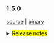 ### 1.5.0 

 [source](https://github.com/seata/seata/archive/v1.5.0.zip) |
 [binary](https://github.com/seata/seata/releases/download/v1.5.0/seata-server-1.5.0.zip) 

<details>
  <summary><mark>Release notes</mark></summary>


  ### Seata 1.5.0 

Seata 1.5.0  发布。

Seata 是一款开源的分布式事务解决方案，提供高性能和简单易用的分布式事务服务。

此版本更新如下：


### feature：
  - [[#4042](https://github.com/seata/seata/pull/4042)] 支持用户控制台
  - [[#3472](https://github.com/seata/seata/pull/3472)] 添加redisLocker的lua模式
  - [[#3575](https://github.com/seata/seata/pull/3575)] 支持对锁和会话不同存储的混合使用
  - [[#3374](https://github.com/seata/seata/pull/3374)] 支持mysql INSERT ON DUPLICATE KEY UPDATE
  - [[#3642](https://github.com/seata/seata/pull/3642)] TCC模式支持使用API的形式进行二阶段参数传递
  - [[#3064](https://github.com/seata/seata/pull/3064)] 支持可配置GlobalTransactionInterceptor和TccActionInterceptor的order值
  - [[#3374](https://github.com/seata/seata/pull/2852)] 支持自定义`GlobalTransactionScanner`的扫描对象。
  - [[#3683](https://github.com/seata/seata/pull/3683)] 支持redis分布式锁来避免多tc竞争执行任务
  - [[#3545](https://github.com/seata/seata/pull/3545)] TCC模式支持幂等控制、防悬挂和空回滚
  - [[#3009](https://github.com/seata/seata/pull/3009)] 支持server端以springboot的方式的启动
  - [[#3652](https://github.com/seata/seata/pull/3652)] 支持APM SkyWalking监控。
  - [[#3823](https://github.com/seata/seata/pull/3823)] TCC模式二阶段方法参数列表支持自定义
  - [[#3642](https://github.com/seata/seata/pull/3642)] TCC模式一阶段支持BusinessActionContext隐式传递
  - [[#3856](https://github.com/seata/seata/pull/3856)] 支持 edas-hsf RPC 框架
  - [[#3880](https://github.com/seata/seata/pull/3880)] 贡献文档增加中文版本
  - [[#3867](https://github.com/seata/seata/pull/3867)] 支持从环境 ENV 获取配置
  - [[#2568](https://github.com/seata/seata/pull/2568)] 支持GlobalTransactionInterceptor配置切面表达式
  - [[#3886](https://github.com/seata/seata/pull/3886)] 支持注册中心注册ip的网络偏好设置
  - [[#3906](https://github.com/seata/seata/pull/3906)] 支持 SPI 卸载
  - [[#3668](https://github.com/seata/seata/pull/3668)] 支持kotlin协程
  - [[#3968](https://github.com/seata/seata/pull/3968)] 支持 brpc-java RPC框架
  - [[#4134](https://github.com/seata/seata/pull/4134)] 初始化控制台基础代码
  - [[#4268](https://github.com/seata/seata/pull/4268)] 控制台Global Session页面File模式实现
  - [[#4281](https://github.com/seata/seata/pull/4281)] 控制台Global Session页面和Global LockRedis模式实现
  - [[#4293](https://github.com/seata/seata/pull/4293)] 控制台Global Lock页面File模式实现
  - [[#4335](https://github.com/seata/seata/pull/4335)] 实现配置中心上传配置交互脚本(nacos,etcd3)
  - [[#4332](https://github.com/seata/seata/pull/4332)] 实现配置中心上传配置交互脚本(apollo,consul,zk)
  - [[#4320](https://github.com/seata/seata/pull/4320)] 实现控制台db模式全局事务、锁查询接口
  - [[#4435](https://github.com/seata/seata/pull/4435)] 控制台前端页面实现
  - [[#4480](https://github.com/seata/seata/pull/4480)] 实现DefaultAuthSigner的默认签名加密方法

### bugfix：
  - [[#3497](https://github.com/seata/seata/pull/3497)] 修复TCC模式并发量较大时线程池导致的超时问题
  - [[#3686](https://github.com/seata/seata/pull/3686)] 修复Apollo集群配置项错误及NPE错误
  - [[#3702](https://github.com/seata/seata/pull/3702)] 修改注释
  - [[#3716](https://github.com/seata/seata/pull/3716)] 修复findTargetClass方法的错误
  - [[#3717](https://github.com/seata/seata/pull/3717)] 更正interval的拼写
  - [[#3773](https://github.com/seata/seata/pull/3773)] 修复consul注册中心在自定义集群名下无法获取TC集群
  - [[#3695](https://github.com/seata/seata/pull/3695)] 修复mariadb无法创建XA连接的问题
  - [[#3783](https://github.com/seata/seata/pull/3783)] 修复store mode不生效问题
  - [[#3740](https://github.com/seata/seata/pull/3740)] 修复在某些情况下，当`Saga`事务结束时`LocalThread`未被清除的问题
  - [[#3792](https://github.com/seata/seata/pull/3792)] 修复Server 无法获取 redis host的问题
  - [[#3828](https://github.com/seata/seata/pull/3828)] 修复StringUtils抛出StackOverflowError的问题
  - [[#3817](https://github.com/seata/seata/pull/3817)] 修复TC在SkyWalking拓扑图节点不汇聚的问题
  - [[#3803](https://github.com/seata/seata/pull/3803)] 修复 ReflectionUtil 抛出不预期异常问题
  - [[#3879](https://github.com/seata/seata/pull/3803)] 修复 posrgresql多schema无法找到channel问题
  - [[#3881](https://github.com/seata/seata/pull/3881)] 修复不存在的相同 DataId 不同默认值返回相同值的问题
  - [[#3897](https://github.com/seata/seata/pull/3897)] 修复FastjsonUndoLogParser中 localdatatime类型不能回滚的问题
  - [[#3901](https://github.com/seata/seata/pull/3901)] 修复 seataio/seata-server 中 servlet-api 冲突无法启动问题
  - [[#3931](https://github.com/seata/seata/pull/3931)] 修复 线程池拒绝执行情况下,dump内存文件名和路径错误的问题
  - [[#3949](https://github.com/seata/seata/pull/3949)] 修复`nacos-config.py`不会跳过空白选项的问题，解决多个分割选项可能导致内容丢失的问题
  - [[#3931](https://github.com/seata/seata/pull/3931)] 修复线程池拒绝执行情况下,dump内存文件名和路径错误的问题
  - [[#3988](https://github.com/seata/seata/pull/3988)] 修复 nacos 的密码带有特殊字符导致用户名不存在问题
  - [[#3976](https://github.com/seata/seata/pull/3976)] 修复 future timeout 引发的 NPE 问题
  - [[#3998](https://github.com/seata/seata/pull/3998)] 修复 jedis multi.exec 的 NPE 问题
  - [[#4011](https://github.com/seata/seata/pull/4011)] 修复 springboot下无法获取distributed-lock-table配置
  - [[#4025](https://github.com/seata/seata/pull/4025)] 修复潜在的数据库资源泄露
  - [[#4023](https://github.com/seata/seata/pull/4023)] 修复 dubbo部分场景存在xid未清除的问题
  - [[#4032](https://github.com/seata/seata/pull/4032)] 修复server端的ShutdownHook在资源释放时，ApplicationContext已关闭的问题
  - [[#4039](https://github.com/seata/seata/pull/4039)] 修复 本地事务抛出异常之后，RM没有清除xid
  - [[#4074](https://github.com/seata/seata/pull/4074)] 修复XA模式资源悬挂问题
  - [[#4107](https://github.com/seata/seata/pull/4107)] 修复项目构建时的死锁问题
  - [[#4158](https://github.com/seata/seata/pull/4158)] 修复logback无法加载到`RPC_PORT`的问题
  - [[#4162](https://github.com/seata/seata/pull/4162)] 修复Redis注册中心内置配置名导致启动报错问题
  - [[#4165](https://github.com/seata/seata/pull/4165)] 修复 `StringUtils.toString(obj)` 当obj是基本数据数组时，抛出`ClassCastException`的问题
  - [[#4169](https://github.com/seata/seata/pull/4169)] 修复xa模式originalConnection已关闭，导致二阶段无法执行
  - [[#4177](https://github.com/seata/seata/pull/4177)] 修复当事务超时且刚好tm发起commit决议时,意外造成全局锁释放的问题
  - [[#4174](https://github.com/seata/seata/pull/4174)] 修复删除 undolog 时连接关闭问题
  - [[#4189](https://github.com/seata/seata/pull/4189)] 修复 `kafka-appender.xml` 和 `logstash-appender.xml` 两个配置文件中`${}`表达式中的默认值前少了横杆的问题。
  - [[#4213](https://github.com/seata/seata/pull/4213)] 修复部分"sessionMode"代码没执行导致启动失败问题
  - [[#4220](https://github.com/seata/seata/pull/4220)] 修复 `zstd-compressor` 模块未合并到 `seata-all` 中的问题，同时修正其包名。另外，补充了 `kotlin-maven-plugin` 的版本号；顺便优化打包配置。
  - [[#4222](https://github.com/seata/seata/pull/4222)] 修复字段列表为空时，插入语句无法回滚的问题
  - [[#4253](https://github.com/seata/seata/pull/4253)] UpdateExecutor存储被真实修改的字段，而不是只存储set子句里面的字段
  - [[#4233](https://github.com/seata/seata/pull/4233)] 修复 lock 和 branch 数据残留问题
  - [[#4276](https://github.com/seata/seata/pull/4276)] 修复 seata-test 单测不运行的问题
  - [[#4278](https://github.com/seata/seata/pull/4278)] 修复mysql的Blob/Clob/NClob数据类型无法反序列化的问题
  - [[#4302](https://github.com/seata/seata/pull/4302)] 修复其他ORM可能存在获取不到自增主键值的问题
  - [[#4308](https://github.com/seata/seata/pull/4308)] 修复Postgresql多个schema下存在相同表的TableMetaCache解析问题
  - [[#4326](https://github.com/seata/seata/pull/4326)] 修复使用 mariadb 驱动程序时无法构建 Executor 的问题
  - [[#4355](https://github.com/seata/seata/pull/4355)] 修复使用 mysql Loadbalance模式resourceId被误判为resourceIds的问题
  - [[#4310](https://github.com/seata/seata/pull/4310)] 修复通过"SELECT LAST_INSERT_ID"获取mysql数据库自增id失败的问题
  - [[#4331](https://github.com/seata/seata/pull/4331)] 修复使用ONLY_CARE_UPDATE_COLUMNS配置可能出现的脏写校验异常
  - [[#4408](https://github.com/seata/seata/pull/4408)] 修复容器环境中设置环境变量无效的问题
  - [[#4441](https://github.com/seata/seata/pull/4441)] 修复redis模式下查询时未关闭Pipeline和分支注册后添加分支session时branchSessions为null的问题
  - [[#4438](https://github.com/seata/seata/pull/4438)] 修复develop版本file模式下GlobalSession在延迟删除的情况下无法被正常删除的问题
  - [[#4432](https://github.com/seata/seata/pull/4432)] 修复develop版本下ServerApplicationListener无法读取配置中心配置的问题
  - [[#4452](https://github.com/seata/seata/pull/4452)] 修复'service.disableGlobalTransaction'配置的日志输出错误
  - [[#4459](https://github.com/seata/seata/pull/4459)] 修复develop版本下oracle和pgsql数据库生成前后镜像失败的问题
  - [[#4471](https://github.com/seata/seata/pull/4471)] 修复develop分支下，运行时切换事务分组对应集群引起的错误
  - [[#4474](https://github.com/seata/seata/pull/4474)] 修复Mysql多位Bit类型字段回滚错误
  - [[#4515](https://github.com/seata/seata/pull/4515)] 修复develop分支SeataTCCFenceAutoConfiguration在客户端未使用DB时，启动抛出ClassNotFoundException的问题。


### optimize：
  - [[#4163](https://github.com/seata/seata/pull/4163)] 完善开发者奉献文档
  - [[#3678](https://github.com/seata/seata/pull/3678)] 补充遗漏的配置及新版本pr登记md文件
  - [[#3654](https://github.com/seata/seata/pull/3654)] 修正拼写，applicationContex -> applicationContext
  - [[#3615](https://github.com/seata/seata/pull/3615)] 二阶段同步提交时,全局事务记录异步删除
  - [[#3687](https://github.com/seata/seata/pull/3687)] 修复某些场景下无法重试全局锁的问题
  - [[#3689](https://github.com/seata/seata/pull/3689)] 修正script/server/config/file.properties中属性编写错误
  - [[#3700](https://github.com/seata/seata/pull/3700)] 优化buildLockKey方法的效率
  - [[#3588](https://github.com/seata/seata/pull/3588)] 优化数据源自动代理的流程
  - [[#3528](https://github.com/seata/seata/pull/3528)] 优化redis模式内存占用
  - [[#3626](https://github.com/seata/seata/pull/3626)] 移除重复的change status代码
  - [[#3722](https://github.com/seata/seata/pull/3722)] 添加分布式锁的基础代码
  - [[#3713](https://github.com/seata/seata/pull/3713)] 统一enableClientBatchSendRequest的默认值
  - [[#3120](https://github.com/seata/seata/pull/3120)] 优化`Configuration`的部分代码，并添加单元测试
  - [[#3735](https://github.com/seata/seata/pull/3735)] 当TC只有单个节点时，不进行非必要的负载均衡操作
  - [[#3770](https://github.com/seata/seata/pull/3770)] 关闭一些未关闭的对象
  - [[#3627](https://github.com/seata/seata/pull/3627)] 使用TreeMap替换TableMeta中的LinkedHashMap以兼容高版本的MySQL
  - [[#3760](https://github.com/seata/seata/pull/3760)] 优化`seata-server`的logback相关的配置
  - [[#3765](https://github.com/seata/seata/pull/3765)] 将添加配置类的操作从`AutoConfiguration`转移到`EnvironmentPostProcessor`中，提升该操作的优先级
  - [[#3730](https://github.com/seata/seata/pull/3730)] 重构TCC模式相关的代码，方便以后做功能扩展
  - [[#3820](https://github.com/seata/seata/pull/3820)] 在表`tcc_fence_log`中添加字段`action_name`，用于查看该条记录是由哪个action产生的 
  - [[#3738](https://github.com/seata/seata/pull/3738)] `JacksonUndoLogParser`支持解析`LocalDateTime`(支持微秒时间)
  - [[#3794](https://github.com/seata/seata/pull/3794)] 优化`seata-server`的打包配置，修正Dockerfile的错误配置，并将Dockerfile也打包进去
  - [[#3795](https://github.com/seata/seata/pull/3795)] 优化`zkRegistry`lookup方法性能
  - [[#3840](https://github.com/seata/seata/pull/3840)] 优化`apm-skwalking`操作方法生成规则
  - [[#3834](https://github.com/seata/seata/pull/3834)] 优化`seata-distribution`增加apm-seata-skywalking包
  - [[#3847](https://github.com/seata/seata/pull/3847)] 优化ConcurrentHashMap.newKeySet替换ConcurrentSet
  - [[#3849](https://github.com/seata/seata/pull/3849)] 优化字符串拼接
  - [[#3699](https://github.com/seata/seata/pull/3699)] 优化 redis mock测试
  - [[#3890](https://github.com/seata/seata/pull/3890)] 优化insert后镜像仅查询插入字段
  - [[#3895](https://github.com/seata/seata/pull/3895)] 优化解码异常
  - [[#3212](https://github.com/seata/seata/pull/3212)] 优化解析OrderBy，Limit条件代码结构
  - [[#3898](https://github.com/seata/seata/pull/3898)] 增加docker maven 插件
  - [[#3904](https://github.com/seata/seata/pull/3904)] 增强 metrics 和修复 seata-server 单测不运行的问题
  - [[#3905](https://github.com/seata/seata/pull/3905)] 优化 nacos-config.sh 支持 ash
  - [[#3935](https://github.com/seata/seata/pull/3935)] 优化以redis为注册中心时,发送多条命令使用pipeline
  - [[#3916](https://github.com/seata/seata/pull/3916)] 优化注册中心服务节点列表地址探活
  - [[#3918](https://github.com/seata/seata/pull/3918)] 缓存Field和Method的反射结果
  - [[#3311](https://github.com/seata/seata/pull/3311)] 支持从consul单一key中读取所有配置
  - [[#3907](https://github.com/seata/seata/pull/3907)] 优化设置 Server 端口
  - [[#3912](https://github.com/seata/seata/pull/3912)] 支持通过env配置JVM参数
  - [[#3939](https://github.com/seata/seata/pull/3939)] 使用map优化大量的判断代码
  - [[#3955](https://github.com/seata/seata/pull/3955)] 添加启动banner
  - [[#3946](https://github.com/seata/seata/pull/3946)] 修改由于修改记录过多导致分支注册及lock释放失败的问题 
  - [[#3949](https://github.com/seata/seata/pull/3949)] `nacos-config.py` 支持默认参数和选择性输入参数
  - [[#3954](https://github.com/seata/seata/pull/3954)] 移除对druid依赖中过期方法的调用
  - [[#3981](https://github.com/seata/seata/pull/3981)] 优化服务端口的优先级设置
  - [[#4013](https://github.com/seata/seata/pull/4013)] 优化可用TC地址检测
  - [[#3982](https://github.com/seata/seata/pull/3982)] 优化 readme 文档和升级POM依赖
  - [[#3991](https://github.com/seata/seata/pull/3991)] 关闭spring boot下无用的fileListener
  - [[#3994](https://github.com/seata/seata/pull/3994)] 优化`tcc_fence_log`表定时删除任务的机制
  - [[#3327](https://github.com/seata/seata/pull/3327)] 支持从etcd3单一key中读取所有配置
  - [[#4001](https://github.com/seata/seata/pull/4001)] 支持从Nacos,Zookeeper,Consul,Etcd3 中读取 yml
  - [[#4017](https://github.com/seata/seata/pull/4017)] 优化文件配置
  - [[#4018](https://github.com/seata/seata/pull/4018)] 优化 Apollo 配置
  - [[#4019](https://github.com/seata/seata/pull/4019)] 优化 Nacos、Consul、Zookeeper、Etcd3 配置
  - [[#4034](https://github.com/seata/seata/pull/4034)] 优化“优化 Nacos、Consul、Zookeeper、Etcd3 配置（#4019）”的单元测试类
  - [[#4055](https://github.com/seata/seata/pull/4055)] 优化NetUtil的getLocalAddress0方法
  - [[#4086](https://github.com/seata/seata/pull/4086)] 分支事务支持懒加载并优化任务调度
  - [[#4056](https://github.com/seata/seata/pull/4056)] 优化 DurationUtil
  - [[#4103](https://github.com/seata/seata/pull/4103)] 减少分支事务注册无需竞争锁时的内存占用 
  - [[#3733](https://github.com/seata/seata/pull/3733)] 优化本地事务下的锁竞争机制 
  - [[#4144](https://github.com/seata/seata/pull/4144)] 支持默认的事务分组配置 
  - [[#4157](https://github.com/seata/seata/pull/4157)] 优化客户端批量发送请求
  - [[#4191](https://github.com/seata/seata/pull/4191)] RPC请求超时时间支持配置化
  - [[#4216](https://github.com/seata/seata/pull/4216)] 非AT模式无须清理undolog表
  - [[#4176](https://github.com/seata/seata/pull/4176)] 优化redis注册中心存储，改用自动过期key替代hash.
  - [[#4196](https://github.com/seata/seata/pull/4196)] TC 批量响应客户端
  - [[#4212](https://github.com/seata/seata/pull/4212)] 控制台接口合并优化
  - [[#4216](https://github.com/seata/seata/pull/4216)] 非AT用户无须清理undolog表
  - [[#4237](https://github.com/seata/seata/pull/4237)] 当所有的before image均为空的时候，跳过checkLock的步骤
  - [[#4251](https://github.com/seata/seata/pull/4251)] 优化部分代码处理
  - [[#4262](https://github.com/seata/seata/pull/4262)] 优化 tcc 模块代码处理
  - [[#4235](https://github.com/seata/seata/pull/4235)] 优化eureka注册中心保存实例信息
  - [[#4277](https://github.com/seata/seata/pull/4277)] 优化Redis-pipeline模式本地事务下的锁竞争机制
  - [[#4284](https://github.com/seata/seata/pull/4284)] 支持MSE-Nacos 的 ak/sk 鉴权方式
  - [[#4299](https://github.com/seata/seata/pull/4296)] 优化异常提示
  - [[#4300](https://github.com/seata/seata/pull/4300)] 优化NettyRemotingServer的close()由DefaultCoordinator来调用，不再额外注册到ServerRunner
  - [[#4270](https://github.com/seata/seata/pull/4270)] 提高全局提交和全局回滚的性能，分支事务清理异步化
  - [[#4307](https://github.com/seata/seata/pull/4307)] 优化在TCC模式减少不必要的全局锁删除
  - [[#4303](https://github.com/seata/seata/pull/4303)] `tcc_fence_log`表悬挂日志记录异步删除
  - [[#4328](https://github.com/seata/seata/pull/4328)] 配置上传脚本支持注释
  - [[#4305](https://github.com/seata/seata/pull/4305)] 优化tc端全局锁获取失败时的日志打印
  - [[#4336](https://github.com/seata/seata/pull/4336)] 添加AT模式不支持的SQL语句异常提示
  - [[#4359](https://github.com/seata/seata/pull/4359)] 支持配置元数据读取环境变量
  - [[#4353](https://github.com/seata/seata/pull/4353)] 为 `seata-all.jar` 瘦身。  
  - [[#4393](https://github.com/seata/seata/pull/4393)] redis & db 模式下启动不需要reload
  - [[#4247](https://github.com/seata/seata/pull/4247)] 在`github/actions`上，添加基于 `java17` 和 `springboot` 各版本的测试
  - [[#4400](https://github.com/seata/seata/pull/4400)] 异步二阶段任务支持并行处理提升效率 
  - [[#4391](https://github.com/seata/seata/pull/4391)] commit/rollback 重试超时事件
  - [[#4409](https://github.com/seata/seata/pull/4409)] 测试类添加版权标题
  - [[#4282](https://github.com/seata/seata/pull/4282)] 优化回滚镜像构建逻辑
  - [[#4407](https://github.com/seata/seata/pull/4407)] file模式下无需延迟删除globasession
  - [[#4436](https://github.com/seata/seata/pull/4436)] 优化file模式下的global session查询接口
  - [[#4431](https://github.com/seata/seata/pull/4431)] 优化redis模式查询globalSession限制查询条数
  - [[#4465](https://github.com/seata/seata/pull/4465)] 优化TC 批量响应客户端模式客户端版本传输方式
  - [[#4469](https://github.com/seata/seata/pull/4469)] 优化控制台db模式下获取配置的方式
  - [[#4478](https://github.com/seata/seata/pull/4478)] 优化 Nacos 配置和注册元数据属性


### test：


 非常感谢以下 contributors 的代码贡献。若有无意遗漏，请报告。

  - [slievrly](https://github.com/slievrly) 
  - [a364176773](https://github.com/a364176773) 
  - [drgnchan](https://github.com/drgnchan) 
  - [caohdgege](https://github.com/caohdgege)
  - [ruanun](https://github.com/ruanun)
  - [huan415](https://github.com/huan415)
  - [h-zhi](https://github.com/h-zhi)
  - [cmonkey](https://github.com/cmonkey)
  - [tanzzj](https://github.com/tanzzj)
  - [selfishlover](https://github.com/selfishlover)
  - [13414850431](https://github.com/13414850431)
  - [lightClouds917](https://github.com/lightClouds917)
  - [ls9527](https://github.com/ls9527)
  - [xingfudeshi](https://github.com/xingfudeshi)
  - [wangliang181230](https://github.com/wangliang181230)
  - [spilledyear](https://github.com/spilledyear)
  - [kaka2code](https://github.com/kaka2code)
  - [objcoding](https://github.com/objcoding)
  - [iqinning](https://github.com/iqinning)
  - [zhaoyuguang](https://github.com/zhaoyuguang)
  - [yujianfei1986](https://github.com/yujianfei1986)
  - [yujianfei1986](https://github.com/yujianfei1986)
  - [jsbxyyx](https://github.com/jsbxyyx)
  - [lvekee](https://github.com/lvekee)
  - [elrond-g](https://github.com/elrond-g)
  - [Rubbernecker](https://github.com/Rubbernecker)
  - [dmego](https://github.com/dmego)
  - [zhixing](https://github.com/chenlei3641)
  - [jameslcj](https://github.com/jameslcj)
  - [wfnuser](https://github.com/wfnuser)
  - [siyu](https://github.com/Pinocchio2018)
  - [zhouchuhang](https://github.com/zch0214)
  - [xujj](https://github.com/XBNGit)
  - [mengxzh](https://github.com/mengxzh)
  - [portman](https://github.com/iportman)
  - [lcmvs](https://github.com/lcmvs)
  - [tuwenlin](https://github.com/tuwenlin)
  - [pengten](https://github.com/pengten)
  - [miaoxueyu](https://github.com/miaoxueyu)
  - [anselleeyy](https://github.com/anselleeyy)
  - [GoodBoyCoder](https://github.com/GoodBoyCoder)
  - [xiaochangbai](https://github.com/xiaochangbai)
  - [doubleDimple](https://github.com/doubleDimple)
  - [imherewait](https://github.com/imherewait)
  - [wangyuewen](https://github.com/2858917634)
  - [Bughue](https://github.com/Bughue)
  - [liuqiufeng](https://github.com/liuqiufeng)
  - [onlinechild](https://github.com/onlinechild)

同时，我们收到了社区反馈的很多有价值的issue和建议，非常感谢大家。

   #### Link

   - **Seata:** https://github.com/seata/seata  
   - **Seata-Samples:** https://github.com/seata/seata-samples   
   - **Release:** https://github.com/seata/seata/releases
   - **WebSite:** https://seata.io

</details>
